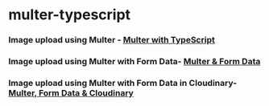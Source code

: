 # multer-typescript
### Image upload using Multer - <a href = "https://github.com/safalshrestha02/multer-typescript/tree/multer-typeScript"> Multer with TypeScript </a>
### Image upload using Multer with Form Data- <a href = "https://github.com/safalshrestha02/multer-typescript/tree/multer-formData"> Multer & Form Data </a>
### Image upload using Multer with Form Data in Cloudinary- <a href = "https://github.com/safalshrestha02/multer-typescript/tree/multer-cloudinary"> Multer, Form Data & Cloudinary </a>
